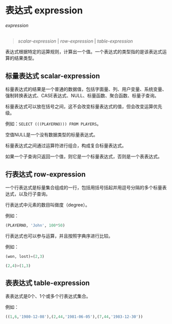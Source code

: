 # 表达式 expression

###### expression  
> *scalar-expression* | *row-expression* | *table-expression*

表达式根据特定的运算规则，计算出一个值。一个表达式的类型指的是该表达式运算的结果类型。

## 标量表达式 scalar-expression

标量表达式的结果是一个普通的数据值，包括字面量、列、用户变量、系统变量、强制转换表达式、CASE表达式、NULL、标量函数、聚合函数、标量子查询。

标量表达式可以放在括号之间，这不会改变标量表达式的值，但会改变运算优先级。

例如：`SELECT (((PLAYERNO))) FROM PLAYERS`。

空值NULL是一个没有数据类型的标量表达式。

标量表达式之间通过运算符进行组合，构成复合标量表达式。

如果一个子查询只返回一个值，则它是一个标量表达式，否则是一个表表达式。

## 行表达式 row-expression
一个行表达式是标量集合组成的一行，包括用括号括起并用逗号分隔的多个标量表达式，以及行子查询。

行表达式中元素的数目叫做度（degree）。

例如：
``` SQL
(PLAYERNO, 'John', 100*50)
```

行表达式也可以参与运算，并且按照字典序进行比较。

例如：
``` SQL
(won, lost)=(2,3)
```
``` SQL
(2,4)>(1,3)
```

## 表表达式 table-expression

表表达式是0个、1个或多个行表达式集合。

例如：
``` SQL
((1,6,'1980-12-08'),(2,44,'1981-06-05'),(7,44,'1983-12-30'))
```